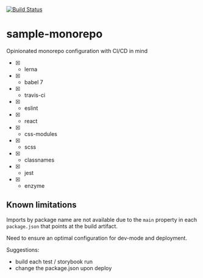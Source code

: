 [![Build Status](https://travis-ci.com/PeterShershov/sample-monorepo.svg?branch=master)](https://travis-ci.com/PeterShershov/sample-monorepo)

# sample-monorepo

Opinionated monorepo configuration with CI/CD in mind

 - [x] - lerna
 - [x] - babel 7 
 - [x] - travis-ci
 - [x] - eslint
 - [x] - react
 - [x] - css-modules
 - [x] - scss
 - [x] - classnames
 - [x] - jest
 - [x] - enzyme

## Known limitations
Imports by package name are not available due to the `main` property in each `package.json` that points at the build artifact.

Need to ensure an optimal configuration for dev-mode and deployment.

Suggestions:
- build each test / storybook run
- change the package.json upon deploy
